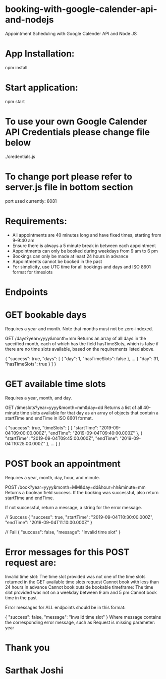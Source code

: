 # booking-with-google-calender-api-and-nodejs
Appointment Scheduling with Google Calender API and Node JS

# App Installation:
npm install

# Start application:
npm start

# To use your own Google Calender API Credentials please change file below
./credentials.js

# To change port please refer to server.js file in bottom section
port used currently: 8081

# Requirements:

- All appointments are 40 minutes long and have fixed times, starting from 9–9:40 am
- Ensure there is always a 5 minute break in between each appointment
- Appointments can only be booked during weekdays from 9 am to 6 pm
- Bookings can only be made at least 24 hours in advance
- Appointments cannot be booked in the past
- For simplicity, use UTC time for all bookings and days and ISO 8601 format for timeslots 


# Endpoints #

# GET bookable days
Requires a year and month. Note that months must not be zero-indexed.

GET  /days?year=yyyy&month=mm
Returns an array of all days in the specified month, each of which has the field hasTimeSlots, which is false if there are no time slots available, based on the requirements listed above.

{
  "success": true,
  "days": [
    { "day": 1,  "hasTimeSlots": false },
    ...
    { "day": 31, "hasTimeSlots": true }
  ]
}


# GET available time slots

Requires a year, month, and day.

GET  /timeslots?year=yyyy&month=mm&day=dd
Returns a list of all 40-minute time slots available for that day as an array of objects that contain a startTime and endTime in ISO 8601 format.

{
  "success": true,
  "timeSlots": [
    {
      "startTime": "2019-09-04T09:00:00.000Z",
        "endTime": "2019-09-04T09:40:00.000Z"
    },
    {
      "startTime": "2019-09-04T09:45:00.000Z",
        "endTime": "2019-09-04T10:25:00.000Z"
    },
    ...
  ]
}


# POST book an appointment

Requires a year, month, day, hour, and minute.

POST  /book?year=yyyy&month=MM&day=dd&hour=hh&minute=mm
Returns a boolean field success. If the booking was successful, also return startTime and endTime.

If not successful, return a message, a string for the error message.

// Success
{
    "success": true,
  "startTime": "2019-09-04T10:30:00.000Z",
    "endTime": "2019-09-04T11:10:00.000Z"
}

// Fail
{
    "success": false,
    "message": "Invalid time slot"
}


# Error messages for this POST request are:

Invalid time slot: The time slot provided was not one of the time slots returned in the GET available time slots request
Cannot book with less than 24 hours in advance
Cannot book outside bookable timeframe: The time slot provided was not on a weekday between 9 am and 5 pm
Cannot book time in the past


Error messages for ALL endpoints should be in this format:

{
    "success": false,
    "message": "Invalid time slot"
}
Where message contains the corresponding error message, such as Request is missing parameter: year

# Thank you
# Sarthak Joshi